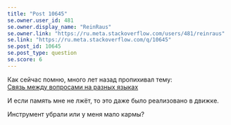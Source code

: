 ```yaml
---
title: "Post 10645"
se.owner.user_id: 481
se.owner.display_name: "ReinRaus"
se.owner.link: "https://ru.meta.stackoverflow.com/users/481/reinraus"
se.link: "https://ru.meta.stackoverflow.com/q/10645"
se.post_id: 10645
se.post_type: question
se.score: 6
---
```

<p>Как сейчас помню, много лет назад пропихивал тему:<br />
<a href="https://ru.meta.stackoverflow.com/questions/347/%d0%a1%d0%b2%d1%8f%d0%b7%d1%8c-%d0%bc%d0%b5%d0%b6%d0%b4%d1%83-%d0%b2%d0%be%d0%bf%d1%80%d0%be%d1%81%d0%b0%d0%bc%d0%b8-%d0%bd%d0%b0-%d1%80%d0%b0%d0%b7%d0%bd%d1%8b%d1%85-%d1%8f%d0%b7%d1%8b%d0%ba%d0%b0%d1%85">Связь между вопросами на разных языках</a></p>
<p>И если память мне не лжёт, то это даже было реализовано в движке.</p>
<p>Инструмент убрали или у меня мало кармы?</p>
